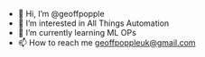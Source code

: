 - 👋 Hi, I’m @geoffpopple
- 👀 I’m interested in All Things Automation
- 🌱 I’m currently learning ML OPs
- 📫 How to reach me geoffpoppleuk@gmail.com

<!---
geoffpopple/geoffpopple is a ✨ special ✨ repository because its `README.md` (this file) appears on your GitHub profile.
You can click the Preview link to take a look at your changes.
--->
